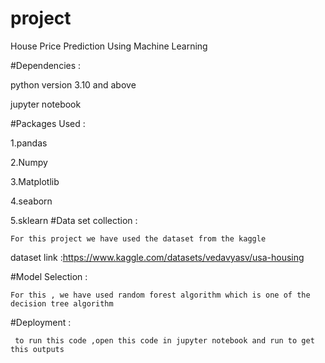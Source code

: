 # project

House Price Prediction Using Machine Learning

#Dependencies :
  
   python version 3.10 and above
  
   jupyter notebook

#Packages Used :
  
   1.pandas
    
   2.Numpy
   
   3.Matplotlib
   
   4.seaborn

   5.sklearn
#Data set collection :
   
    For this project we have used the dataset from the kaggle 
dataset link :https://www.kaggle.com/datasets/vedavyasv/usa-housing

#Model Selection :
  
    For this , we have used random forest algorithm which is one of the decision tree algorithm

#Deployment :
    
     to run this code ,open this code in jupyter notebook and run to get this outputs  
